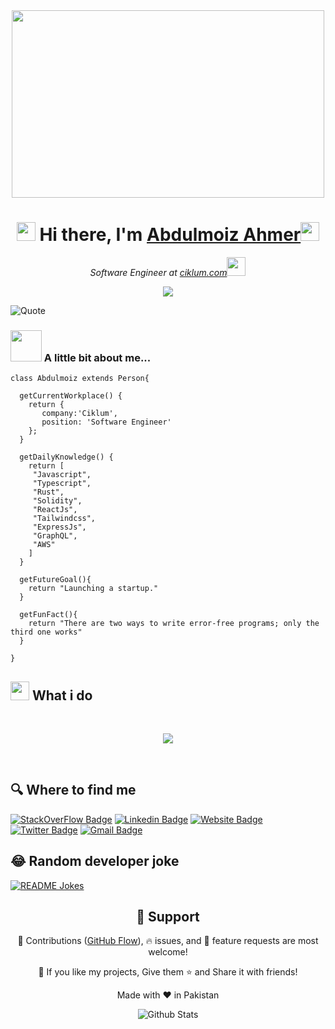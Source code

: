 
<div align="center">
  <img width="500" height="300" src="https://media.giphy.com/media/9B8wYztAoe1zO/source.gif" >  
   
   <h1><img src="https://media.giphy.com/media/hvRJCLFzcasrR4ia7z/giphy.gif" width="30px"> Hi there, I'm <a href="https://dazzling-dijkstra-8e10ca.netlify.app">Abdulmoiz Ahmer</a><img src="https://github.com/blackcater/blackcater/raw/main/images/banner.gif" width="30px"  /> 
  </h1>
   
 <p><em>Software Engineer at <a href="https://www.ciklum.com/">ciklum.com</a><img src="https://media.giphy.com/media/WUlplcMpOCEmTGBtBW/giphy.gif" width="30"> 
</em></p>  
  
<img src="https://readme-typing-svg.herokuapp.com/?lines=Full-stack%20web,blockchain%20and%20app%20developer;Experienced%20Software%20Developer;3.5%2B%20years%20of%20coding%20experience;Always%20learning%20new%20things&font=Fira%20Code&center=true&width=580&height=45&color=f75c7e&vCenter=true&size=22">
</div>

   ![Quote](https://github-readme-quotes.herokuapp.com/quote?theme=dracula&animation=default&layout=default&font=default)

### <img src="https://media.giphy.com/media/VgCDAzcKvsR6OM0uWg/giphy.gif" width="50"> A little bit about me...  
```
class Abdulmoiz extends Person{

  getCurrentWorkplace() {
    return {
       company:'Ciklum',
       position: 'Software Engineer' 
    };
  }

  getDailyKnowledge() {
    return [
     "Javascript",
     "Typescript",
     "Rust",
     "Solidity",
     "ReactJs",
     "Tailwindcss",
     "ExpressJs",
     "GraphQL",
     "AWS"
    ]
  }
  
  getFutureGoal(){
    return "Launching a startup."
  }
  
  getFunFact(){
    return "There are two ways to write error-free programs; only the third one works"
  }
  
}
```

## <img src="https://media.giphy.com/media/WUlplcMpOCEmTGBtBW/giphy.gif" width="30">    What i do


<br />

<p align="center">
   <img src="https://media.giphy.com/media/f9XgHHnPnDjOF1hWpl/giphy.gif" />
   </p>
   
   
<br />


## 🔍 Where to find me

[![StackOverFlow Badge](https://img.shields.io/badge/-Abdulmoiz%20Ahmer-lightgrey?style=flat&logo=stackoverflow&logoColor=white&link=https://www.linkedin.com/in/abdulmoiz-ahmer-821a19115/)](https://www.linkedin.com/in/abdulmoiz-ahmer-821a19115/)
[![Linkedin Badge](https://img.shields.io/badge/-Abdulmoiz%20Ahmer-blue?style=?style=flat&?logo=Linkedin&logoColor=white&link=https://www.linkedin.com/in/abdulmoiz-ahmer-821a19115/)](https://www.linkedin.com/in/abdulmoiz-ahmer-821a19115/)
[![Website Badge](https://img.shields.io/badge/-abdulmoiz.me-47CCCC?style=flat&logo=Google-Chrome&logoColor=white&link=https://dazzling-dijkstra-8e10ca.netlify.app/)](https://dazzling-dijkstra-8e10ca.netlify.app)
[![Twitter Badge](https://img.shields.io/badge/-@abdulmoiz-1ca0f1?style=flat&labelColor=1ca0f1&logo=twitter&logoColor=white&link=https://twitter.com/SinProgramming)](https://twitter.com/SinProgramming)
[![Gmail Badge](https://img.shields.io/badge/abdulmoiz-c14438?style=flat&logo=Gmail&logoColor=white&link=mailto:abdulmoizahmer1996@gmail.com)](mailto:abdulmoizahmer1996@gmail.com)



## 😂 Random developer joke

<a href="https://readme-jokes.vercel.app"><img align="center" src="https://readme-jokes.vercel.app/api?bgColor=%23073b4c&textColor=%2306d6a0&aColor=%2306d6a0&borderColor=%2306d6a0" alt="README Jokes"></a>


<h2 align="center">🤝 Support</h2>

<p align="center">🎀 Contributions (<a href="https://guides.github.com/introduction/flow" title="GitHub flow">GitHub Flow</a>), 🔥 issues, and 🥮 feature requests are most welcome!</p>

<p align="center">💙 If you like my projects, Give them ⭐ and Share it with friends!</p>
</p>
<p align="center">Made with ❤️ in Pakistan</p>


<p align="center">
        <img src="https://raw.githubusercontent.com/bornmay/bornmay/Update/svg/Bottom.svg" alt="Github Stats" />
</p>


